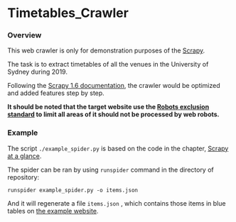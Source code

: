 # Timetables_Crawler

### Overview

This web crawler is only for demonstration purposes of the [Scrapy](https://scrapy.org/).

The task is to extract timetables of all the venues in the University of Sydney during 2019.

Following the [Scrapy 1.6 documentation](https://docs.scrapy.org/en/1.6/index.html), the crawler would be optimized and added features step by step.

__It should be noted that the target website use the [Robots exclusion standard](https://en.wikipedia.org/wiki/Robots_exclusion_standard) to limit all areas of it should not be processed by web robots.__

### Example

The script `./example_spider.py` is based on the code in the chapter, [Scrapy at a glance](https://docs.scrapy.org/en/1.6/intro/overview.html#walk-through-of-an-example-spider).

The spider can be ran by using `runspider` command in the directory of repository:

```
runspider example_spider.py -o items.json
```

And it will regenerate a file `items.json` , which contains those items in blue tables on [the example website](https://web.timetable.usyd.edu.au/menu.jsp?siteMap=true).